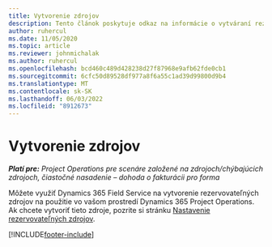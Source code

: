 ```yaml
---
title: Vytvorenie zdrojov
description: Tento článok poskytuje odkaz na informácie o vytváraní rezervovateľných zdrojov.
author: ruhercul
ms.date: 11/05/2020
ms.topic: article
ms.reviewer: johnmichalak
ms.author: ruhercul
ms.openlocfilehash: bcd460c489d428238d27f87968e9afb62fde0cb1
ms.sourcegitcommit: 6cfc50d89528df977a8f6a55c1ad39d99800d9b4
ms.translationtype: MT
ms.contentlocale: sk-SK
ms.lasthandoff: 06/03/2022
ms.locfileid: "8912673"
---
```

# <a name="create-resources"></a>Vytvorenie zdrojov

_**Platí pre:** Project Operations pre scenáre založené na zdrojoch/chýbajúcich zdrojoch, čiastočné nasadenie – dohoda o fakturácii pro forma_

Môžete využiť Dynamics 365 Field Service na vytvorenie rezervovateľných zdrojov na použitie vo vašom prostredí Dynamics 365 Project Operations. Ak chcete vytvoriť tieto zdroje, pozrite si stránku [Nastavenie rezervovateľných zdrojov](/dynamics365/field-service/set-up-bookable-resources).


[!INCLUDE[footer-include](../includes/footer-banner.md)]